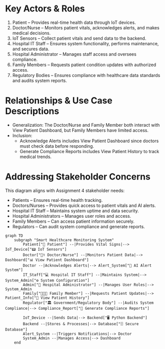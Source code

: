 # Key Actors & Roles
1. Patient – Provides real-time health data through IoT devices.
2. Doctor/Nurse – Monitors patient vitals, acknowledges alerts, and makes medical decisions.
3. IoT Sensors – Collect patient vitals and send data to the backend.
4. Hospital IT Staff – Ensures system functionality, performs maintenance, and secures data.
5. Hospital Administrator – Manages staff access and oversees compliance.
6. Family Members – Requests patient condition updates with authorized access.
7. Regulatory Bodies – Ensures compliance with healthcare data standards and audits system reports.

# Relationships & Use Case Descriptions
- Generalization: The Doctor/Nurse and Family Member both interact with View Patient Dashboard, but Family Members have limited access.
- Inclusion:
  - Acknowledge Alerts includes View Patient Dashboard since doctors must check data before responding.
  - Generate Compliance Reports includes View Patient History to track medical trends.

# Addressing Stakeholder Concerns
This diagram aligns with Assignment 4 stakeholder needs:
- Patients – Ensures real-time health tracking.
- Doctors/Nurses – Provides quick access to patient vitals and AI alerts.
- Hospital IT Staff – Maintains system uptime and data security.
- Hospital Administrators – Manages user roles and access.
- Family Members – Can access patient information securely.
- Regulators – Can audit system compliance and generate reports.

```mermaid
graph TD
    subgraph "Smart Healthcare Monitoring System"
        Patient["🧑 Patient"] --|Provides Vital Signs|--> IoT_Device["📟 IoT Sensors"]
        Doctor["👨‍⚕️ Doctor/Nurse"] --|Monitors Patient Data|--> Dashboard["📊 View Patient Dashboard"]
        Doctor --|Acknowledges Alerts|--> Alert_System["🚨 AI Alert System"]
        IT_Staff["💻 Hospital IT Staff"] --|Maintains System|--> System_Admin["⚙️ System Configuration"]
        Admin["🏥 Hospital Administrator"] --|Manages User Roles|--> System_Admin
        Family["👨‍👩‍👧 Family Member"] --|Requests Patient Updates|--> Patient_Info["📄 View Patient History"]
        Regulator["🏛️ Government/Regulatory Body"] --|Audits System Compliance|--> Compliance_Report["📜 Generate Compliance Reports"]

        IoT_Device --|Sends Data|--> Backend["🖥️ Python Backend"]
        Backend --|Stores & Processes|--> Database["🗄️ Secure Database"]
        Alert_System --|Triggers Notifications|--> Doctor
        System_Admin --|Manages Access|--> Dashboard
    end


